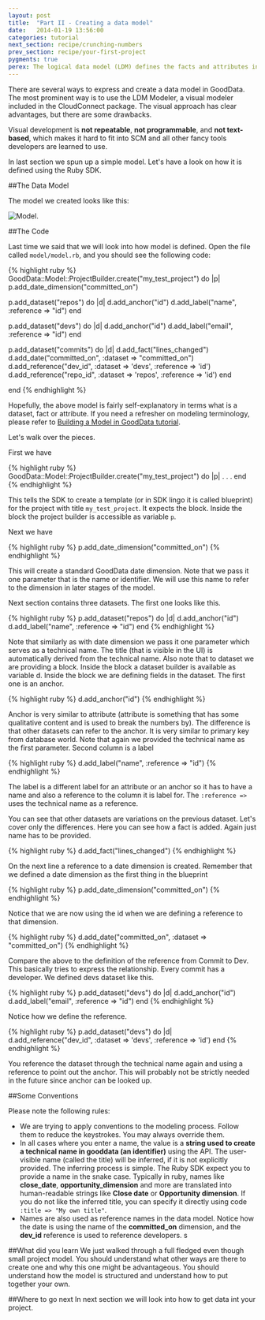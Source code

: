 ```yaml
---
layout: post
title:  "Part II - Creating a data model"
date:   2014-01-19 13:56:00
categories: tutorial
next_section: recipe/crunching-numbers
prev_section: recipe/your-first-project
pygments: true
perex: The logical data model (LDM) defines the facts and attributes in your project, as well as their relationships. Let’s have a look at how to create a project’s LDM using Ruby SDK. Then, we compare this method with other approaches.
---
```


There are several ways to express and create a data model in GoodData. The most prominent way is to use the LDM Modeler, a visual modeler included in the CloudConnect package. The visual approach has clear advantages, but there are some drawbacks.

Visual development is **not repeatable**, **not programmable**, and **not text-based**, which makes it hard to fit into SCM and all other fancy tools developers are learned to use.

In last section we spun up a simple model. Let's have a look on how it is defined using the Ruby SDK.

##The Data Model

The model we created looks like this:

![Model](https://dl.dropboxusercontent.com/s/1y97ziv5anmpn9s/gooddata_devs_demo_model.png?token_hash=AAENC89d8XOfCr9AnyQCrd9vwfhb-bDuYcORQ0AIRP2RQQ). 

##The Code

Last time we said that we will look into how model is defined. Open the file called `model/model.rb`, and you should see the following code:

{% highlight ruby %}
GoodData::Model::ProjectBuilder.create("my_test_project") do |p|
  p.add_date_dimension("committed_on")

  p.add_dataset("repos") do |d|
    d.add_anchor("id")
    d.add_label("name", :reference => "id")
  end

  p.add_dataset("devs") do |d|
    d.add_anchor("id")
    d.add_label("email", :reference => "id")
  end

  p.add_dataset("commits") do |d|
    d.add_fact("lines_changed")
    d.add_date("committed_on", :dataset => "committed_on")
    d.add_reference("dev_id", :dataset => 'devs', :reference => 'id')
    d.add_reference("repo_id", :dataset => 'repos', :reference => 'id')
  end

end
{% endhighlight %}

Hopefully, the above model is fairly self-explanatory in terms what is a dataset, fact or attribute. If you need a refresher on modeling terminology, please refer to [Building a Model in GoodData tutorial](https://developer.gooddata.com/getting-started/).

Let's walk over the pieces.

First we have

{% highlight ruby %}
GoodData::Model::ProjectBuilder.create("my_test_project") do |p|
.
.
.
end
{% endhighlight %}

This tells the SDK to create a template (or in SDK lingo it is called blueprint) for the project with title `my_test_project`. It expects the block. Inside the block the project builder is accessible as variable `p`.

Next we have

{% highlight ruby %}
p.add_date_dimension("committed_on")
{% endhighlight %}

This will create a standard GoodData date dimension. Note that we pass it one parameter that is the name or identifier. We will use this name to refer to the dimension in later stages of the model.

Next section contains three datasets. The first one looks like this.

{% highlight ruby %}
p.add_dataset("repos") do |d|
  d.add_anchor("id")
  d.add_label("name", :reference => "id")
end
{% endhighlight %}

Note that similarly as with date dimension we pass it one parameter which serves as a technical name. The title (that is visible in the UI) is automatically derived from the technical name. Also note that to dataset we are providing a block. Inside the block a dataset builder is available as variable d. Inside the block we are defining fields in the dataset. The first one is an anchor.

{% highlight ruby %}
d.add_anchor("id")
{% endhighlight %}

Anchor is very similar to attribute (attribute is something that has some qualitative content and is used to break the numbers by). The difference is that other datasets can refer to the anchor. It is very similar to primary key from database world. Note that again we provided the technical name as the first parameter. Second column is a label

{% highlight ruby %}
d.add_label("name", :reference => "id")
{% endhighlight %}

The label is a different label for an attribute or an anchor so it has to have a name and also a reference to the column it is label for. The `:reference =>` uses the technical name as a reference.

You can see that other datasets are variations on the previous dataset. Let's cover only the differences. Here you can see how a fact is added. Again just name has to be provided.

{% highlight ruby %}
d.add_fact("lines_changed")
{% endhighlight %}

On the next line a reference to a date dimension is created. Remember that we defined a date dimension as the first thing in the blueprint

{% highlight ruby %}
p.add_date_dimension("committed_on")
{% endhighlight %}

Notice that we are now using the id when we are defining a reference to that dimension.

{% highlight ruby %}
d.add_date("committed_on", :dataset => "committed_on")
{% endhighlight %}

Compare the above to the definition of the reference from Commit to Dev. This basically tries to express the relationship. Every commit has a developer. We defined devs dataset like this.

{% highlight ruby %}
p.add_dataset("devs") do |d|
  d.add_anchor("id")
  d.add_label("email", :reference => "id")
end
{% endhighlight %}

Notice how we define the reference.

{% highlight ruby %}
p.add_dataset("devs") do |d|
  d.add_reference("dev_id", :dataset => 'devs', :reference => 'id')
end
{% endhighlight %}

You reference the dataset through the technical name again and using a reference to point out the anchor. This will probably not be strictly needed in the future since anchor can be looked up.

##Some Conventions

Please note the following rules:

* We are trying to apply conventions to the modeling process. Follow them to reduce the keystrokes. You may always override them.
* In all cases where you enter a name, the value is a **string used to create a technical name in gooddata (an identifier)** using the API. The user-visible name (called the title) will be inferred, if it is not explicitly provided. The inferring process is simple. The Ruby SDK expect you to provide a name in the snake case. Typically in ruby, names like **close_date**, **opportunity_dimension** and more are translated into human-readable strings like **Close date** or **Opportunity dimension**. If you do not like the inferred title, you can specify it directly using code `:title => "My own title"`. 
* Names are also used as reference names in the data model. Notice how the date is using the name of the **committed_on** dimension, and the **dev_id** reference is used to reference developers.
s

##What did you learn
We just walked through a full fledged even though small project model. You should understand what other ways are there to create one and why this one might be advantageous. You should understand how the model is structured and understand how to put together your own.

##Where to go next
In next section we will look into how to get data int your project.